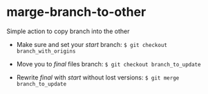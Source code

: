 # marge-branch-to-other

Simple action to copy branch into the other

- Make sure and set your _start_ branch:
`$ git checkout branch_with_origins`

- Move you to _final_ files branch:
`$ git checkout branch_to_update`

- Rewrite _final_ with _start_ without lost versions:
`$ git merge branch_to_update`
